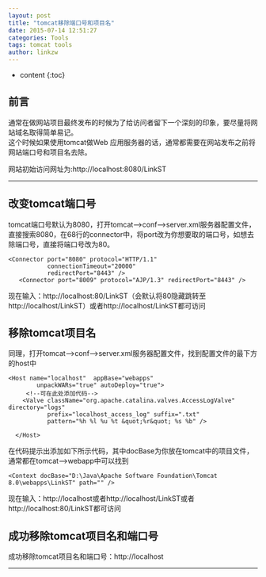 ```yaml
---
layout: post
title: "tomcat移除端口号和项目名"
date: 2015-07-14 12:51:27
categories: Tools
tags: tomcat tools
author: linkzw
---
```


* content
{:toc}


## 前言

通常在做网站项目最终发布的时候为了给访问者留下一个深刻的印象，要尽量将网站域名取得简单易记。   
这个时候如果使用tomcat做Web 应用服务器的话，通常都需要在网站发布之前将网站端口号和项目名去除。   

网站初始访问网址为:http://localhost:8080/LinkST   

---

## 改变tomcat端口号

tomcat端口号默认为8080，打开tomcat–>conf–>server.xml服务器配置文件，直接搜索8080，在68行的connector中，将port改为你想要取的端口号，如想去除端口号，直接将端口号改为80。   

	<Connector port="8080" protocol="HTTP/1.1"
               connectionTimeout="20000"
               redirectPort="8443" />
       <Connector port="8009" protocol="AJP/1.3" redirectPort="8443" />

现在输入：http://localhost:80/LinkST（会默认将80隐藏跳转至http://localhost/LinkST）或者http://localhost/LinkST都可访问   
 
## 移除tomcat项目名

同理，打开tomcat–>conf–>server.xml服务器配置文件，找到配置文件的最下方的host中   

	<Host name="localhost"  appBase="webapps"
            unpackWARs="true" autoDeploy="true">
         <!--可在此处添加代码--> 
        <Valve className="org.apache.catalina.valves.AccessLogValve" directory="logs"
               prefix="localhost_access_log" suffix=".txt"
               pattern="%h %l %u %t &quot;%r&quot; %s %b" />

      </Host>

在代码提示出添加如下所示代码，其中docBase为你放在tomcat中的项目文件，通常都在tomcat–>webapp中可以找到    

	<Context docBase="D:\Java\Apache Software Foundation\Tomcat 8.0\webapps\LinkST" path="" /> 

现在输入：http://localhost或者http://localhost/LinkST或者http://localhost:80/LinkST都可访问    


## 成功移除tomcat项目名和端口号

成功移除tomcat项目名和端口号：http://localhost    

---



